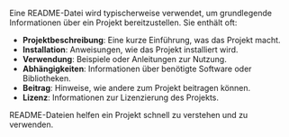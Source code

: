 Eine README-Datei wird typischerweise verwendet, um grundlegende Informationen über ein Projekt bereitzustellen. Sie enthält oft:

- **Projektbeschreibung**: Eine kurze Einführung, was das Projekt macht.
- **Installation**: Anweisungen, wie das Projekt installiert wird.
- **Verwendung**: Beispiele oder Anleitungen zur Nutzung.
- **Abhängigkeiten**: Informationen über benötigte Software oder Bibliotheken.
- **Beitrag**: Hinweise, wie andere zum Projekt beitragen können.
- **Lizenz**: Informationen zur Lizenzierung des Projekts.

README-Dateien helfen ein Projekt schnell zu verstehen und zu verwenden.